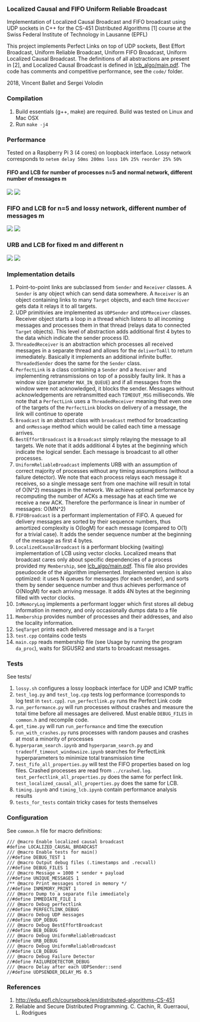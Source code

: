 ### Localized Causal and FIFO Uniform Reliable Broadcast
Implementation of Localized Causal Broadcast and FIFO broadcast using UDP sockets in C++ for the CS-451 Distributed Algorithms [1] course at the Swiss Federal Institute of Technology in Lausanne (EPFL)

This project implements Perfect Links on top of UDP sockets, Best Effort Broadcast, Uniform Reliable Broadcast, Uniform FIFO Broadcast, Uniform Localized Causal Broadcast. The definitions of all abstractions are present in [2], and Localized Causal Broadcast is defined in <a href="https://github.com/sergeivolodin/LocalizedCausalBroadcast/blob/master/lcb_algo/main.pdf">lcb_algo/main.pdf</a>. The code has comments and competitive performance, see the `code/` folder.

2018, Vincent Ballet and Sergei Volodin

### Compilation
1. Build essentials (g++, make) are required. Build was tested on Linux and Mac OSX
2. Run `make -j4`

### Performance
Tested on a Raspberry Pi 3 (4 cores) on loopback interface. Lossy network corresponds to `netem delay 50ms 200ms loss 10% 25% reorder 25% 50%`
#### FIFO and LCB for number of processes n=5 and normal network, different number of messages m
<img src="https://github.com/sergeivolodin/LocalizedCausalBroadcast/raw/master/tests/figures/FIFO_M_N5.png" /> <img src="https://github.com/sergeivolodin/LocalizedCausalBroadcast/raw/master/tests/figures/LCB_M_N5.png" />

### FIFO and LCB for n=5 and lossy network, different number of messages m 
<img src="https://github.com/sergeivolodin/LocalizedCausalBroadcast/raw/master/tests/figures/FIFO_M_N5_lossy.png" /> <img src="https://github.com/sergeivolodin/LocalizedCausalBroadcast/raw/master/tests/figures/LCB_M_N5_lossy.png" />

### URB and LCB for fixed m and different n
<img src="https://github.com/sergeivolodin/LocalizedCausalBroadcast/raw/master/tests/figures/URB_N.png" /> <img src="https://github.com/sergeivolodin/LocalizedCausalBroadcast/raw/master/tests/figures/LCB_N.png" />

### Implementation details
1. Point-to-point links are subclassed from `Sender` and `Receiver` classes. A `Sender` is any object which can send data somewhere. A `Receiver` is an object containing links to many `Target` objects, and each time `Receiver` gets data it relays it to all targets.
2. UDP primitivies are implemented as `UDPSender` and `UDPReceiver` classes. Receiver object starts a loop in a thread which listens to all incoming messages and processes them in that thread (relays data to connected `Target` objects). This level of abstraction adds additional first 4 bytes to the data which indicate the sender process ID.
3. `ThreadedReceiver` is an abstraction which processes all received messages in a separate thread and allows for the `deliverToAll` to return immediately. Basically it implements an additional infinite buffer. `ThreadedSender` does the same for the `Sender` class.
4. `PerfectLink` is a class containing a `Sender` and a `Receiver` and implementing retransmissions on top of a possibly faulty link. It has a window size (parameter `MAX_IN_QUEUE`) and if all messages from the window were not acknowledged, it blocks the sender. Messages without acknowledgements are retransmitted each `TIMEOUT_MSG` milliseconds. We note that a `PerfectLink` uses a `ThreadedReceiver` meaning that even one of the targets of the `PerfectLink` blocks on delivery of a message, the link will continue to operate
5. `Broadcast` is an abstract class with `broadcast` method for broadcasting and `onMessage` method which would be called each time a message arrives.
6. `BestEffortBroadcast` is a `Broadcast` simply relaying the message to all targets. We note that it adds additional 4 bytes at the beginning which indicate the logical sender. Each message is broadcast to all other processes.
7. `UniformReliableBroadcast` implements URB with an assumption of correct majority of processes without any timing assumptions (without a failure detector). We note that each process relays each message it receives, so a single message sent from one machine will result in total of O(N^2) messages in the network. We achieve optimal performance by recomputing the number of ACKs a message has at each time we receive a new ACK. Therefore the performance is linear in number of messages: O(MN^2)
8. `FIFOBroadcast` is a performant implementation of FIFO. A queued for delivery messages are sorted by their sequence numbers, thus amortized complexity is O(logM) for each message (compared to O(1) for a trivial case). It adds the sender sequence number at the beginning of the message as first 4 bytes.
9. `LocalizedCausalBroadcast` is a performant blocking (waiting) implementation of LCB using vector clocks. Localized means that broadcast cares only about specific dependencies of a process provided my `Membership`, see <a href="https://github.com/sergeivolodin/LocalizedCausalBroadcast/blob/master/lcb_algo/main.pdf">lcb_algo/main.pdf</a>. This file also provides pseudocode of the algorithm implemented. Implemented version is also optimized: it uses N queues for messages (for each sender), and sorts them by sender sequence number and thus achieves performance of O(NlogM) for each arriving message. It adds 4N bytes at the beginning filled with vector clocks.
10. `InMemoryLog` implements a performant logger which first stores all debug information in memory, and only occasionally dumps data to a file
11. `Membership` provides number of processes and their addresses, and also the locality information.
12. `SeqTarget` prints each delivered message and is a `Target`
13. `test.cpp` contains code tests
14. `main.cpp` reads membership file (see Usage by running the program `da_proc`), waits for SIGUSR2 and starts to broadcast messages.

### Tests
See tests/
1. `lossy.sh` configures a lossy loopback interface for UDP and ICMP traffic
2. `test_log.py` and `test_log.cpp` tests log performance (corresponds to log test in `test.cpp`). `run_perfectlink.py` runs the Perfect Link code
3. `run_performance.py` will run processes without crashes and measure the total time before all messages are delivered. Must enable `DEBUG_FILES` in `common.h` and recompile code.
4. `get_time.py` will run `run_performance` and time the execution
5. `run_with_crashes.py` runs processes with random pauses and crashes at most a minority of processes
6. `hyperparam_search.ipynb` and `hyperparam_search.py` and `tradeoff_timeout_windowsize.ipynb` searches for PerfectLink hyperparameters to minimize total transmission time
7. `test_fifo_all_properties.py` will test the FIFO properties based on log files. Crashed processes are read from `../crashed.log`. `test_perfectlink_all_properties.py` does the same for perfect link. `test_localized_causal_all_properties.py` does the same for LCB.
8. `timing.ipynb` and `timing_lcb.ipynb` contain performance analysis results
9. `tests_for_tests` contain tricky cases for tests themselves

### Configuration
See `common.h` file for macro definitions:
```
/// @macro Enable localized causal broadcast
#define LOCALIZED_CAUSAL_BROADCAST
/// @macro Enable tests for main()
//#define DEBUG_TEST 1
/// @macro Output debug files (.timestamps and .recvall)
//#define DEBUG_FILES 1
/// @macro Message = 1000 * sender + payload
//#define UNIQUE_MESSAGES 1
/** @macro Print messages stored in memory */
//#define INMEMORY_PRINT 1
/// @macro Dump to a separate file immediately
//#define IMMEDIATE_FILE 1
/// @macro Debug perfectlink
//#define PERFECTLINK_DEBUG
/// @macro Debug UDP messages
//#define UDP_DEBUG
/// @macro Debug BestEffortBroadcast
//#define BEB_DEBUG
/// @macro Debug UniformReliableBroadcast
//#define URB_DEBUG
/// @macro Debug UniformReliableBroadcast
//#define LCB_DEBUG
/// @macro Debug Failure Detector
//#define FAILUREDETECTOR_DEBUG
/// @macro Delay after each UDPSender::send
//#define UDPSENDER_DELAY_MS 0.5
```

### References
1. http://edu.epfl.ch/coursebook/en/distributed-algorithms-CS-451
2. Reliable and Secure Distributed Programming. C. Cachin, R. Guerraoui, L. Rodrigues
